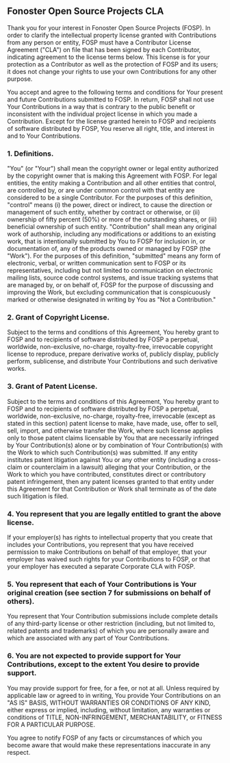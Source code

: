 ## Fonoster Open Source Projects CLA

Thank you for your interest in Fonoster Open Source Projects (FOSP). In order to clarify the intellectual property license granted with Contributions from any person or entity, FOSP must have a Contributor License Agreement ("CLA") on file that has been signed by each Contributor, indicating agreement to the license
terms below. This license is for your protection as a Contributor as well as the protection of FOSP and its users; it does not change your rights to use your own Contributions for any other purpose.

You accept and agree to the following terms and conditions for Your present and future Contributions submitted to FOSP. In return, FOSP shall not use Your Contributions in a way that is contrary to the public benefit or inconsistent with the individual project license in which you made a Contribution. Except
for the license granted herein to FOSP and recipients of software distributed by FOSP, You reserve all right, title, and interest in and to Your Contributions.

### 1. Definitions.

"You" (or "Your") shall mean the copyright owner or legal entity authorized by the copyright owner that is making this Agreement with FOSP. For legal entities, the entity making a Contribution and all other entities that control, are controlled by, or are under common control with that entity are considered to be a single Contributor. For the purposes of this definition, "control" means (i) the power, direct or indirect, to cause the direction or management of such entity, whether by contract or otherwise, or (ii) ownership of fifty percent (50%) or more of the outstanding shares, or (iii) beneficial ownership of such entity. "Contribution" shall mean any original work of authorship, including any modifications or additions to an existing work, that is intentionally submitted by You to FOSP for inclusion in, or documentation of, any of the products owned or managed by FOSP (the "Work"). For the purposes of this definition, "submitted" means any form of electronic, verbal, or written communication sent to FOSP or its representatives, including but not limited to communication on electronic mailing lists, source code control systems, and issue tracking systems that are managed by, or on behalf of, FOSP for the purpose of discussing and improving the Work, but excluding communication that is conspicuously marked or otherwise designated in writing by You as "Not a Contribution."

### 2. Grant of Copyright License. 

Subject to the terms and conditions of this Agreement, You hereby grant to FOSP and to recipients of software distributed by FOSP a perpetual, worldwide, non-exclusive, no-charge, royalty-free, irrevocable copyright license to reproduce, prepare derivative works of, publicly display, publicly perform, sublicense, and distribute Your Contributions and such derivative works.

### 3. Grant of Patent License. 

Subject to the terms and conditions of this Agreement, You hereby grant to FOSP and to recipients of software distributed by FOSP a perpetual, worldwide, non-exclusive, no-charge, royalty-free, irrevocable (except as stated in this section) patent license to make, have made, use, offer to sell, sell, import, and otherwise transfer the Work, where such license applies only to those patent claims licensable by You that are necessarily infringed by Your Contribution(s) alone or by combination of Your Contribution(s) with the Work to which such Contribution(s) was submitted. If any entity institutes patent litigation against You or any other entity (including a cross-claim or counterclaim in a lawsuit) alleging that your Contribution, or the Work to which you have contributed, constitutes direct or contributory patent infringement, then any patent licenses granted to that entity under this Agreement for that Contribution or Work shall terminate as of the date such litigation is filed.

### 4. You represent that you are legally entitled to grant the above license. 

If your employer(s) has rights to intellectual property that you create that includes your Contributions, you represent that you have received permission to make Contributions on behalf of that employer, that your employer has waived such rights for your Contributions to FOSP, or that your employer has executed a separate Corporate CLA with FOSP.

### 5. You represent that each of Your Contributions is Your original creation (see section 7 for submissions on behalf of others).
 
You represent that Your Contribution submissions include complete details of any third-party license or other restriction (including, but not limited to, related patents and trademarks) of which you are personally aware and which are associated with any part of Your Contributions.

### 6. You are not expected to provide support for Your Contributions, except to the extent You desire to provide support. 

You may provide support for free, for a fee, or not at all. Unless required by applicable law or agreed to in writing, You provide Your Contributions on an "AS IS" BASIS, WITHOUT WARRANTIES OR CONDITIONS OF ANY KIND, either express or implied, including, without limitation, any warranties or conditions of TITLE, NON-INFRINGEMENT, MERCHANTABILITY, or FITNESS FOR A PARTICULAR PURPOSE.
 
You agree to notify FOSP of any facts or circumstances of which you become aware that would make these representations inaccurate in any respect.
